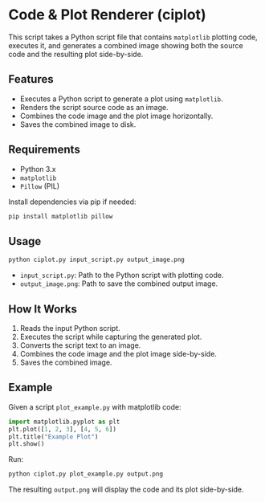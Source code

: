 
# Code & Plot Renderer (ciplot)

This script takes a Python script file that contains `matplotlib` plotting code, executes it, and generates a combined image showing both the source code and the resulting plot side-by-side.

## Features

- Executes a Python script to generate a plot using `matplotlib`.
- Renders the script source code as an image.
- Combines the code image and the plot image horizontally.
- Saves the combined image to disk.

## Requirements

- Python 3.x
- `matplotlib`
- `Pillow` (PIL)

Install dependencies via pip if needed:

```bash
pip install matplotlib pillow
```

## Usage

```bash
python ciplot.py input_script.py output_image.png
```

- `input_script.py`: Path to the Python script with plotting code.
- `output_image.png`: Path to save the combined output image.

## How It Works

1. Reads the input Python script.
2. Executes the script while capturing the generated plot.
3. Converts the script text to an image.
4. Combines the code image and the plot image side-by-side.
5. Saves the combined image.

## Example

Given a script `plot_example.py` with matplotlib code:

```python
import matplotlib.pyplot as plt
plt.plot([1, 2, 3], [4, 5, 6])
plt.title("Example Plot")
plt.show()
```

Run:

```bash
python ciplot.py plot_example.py output.png
```

The resulting `output.png` will display the code and its plot side-by-side.
